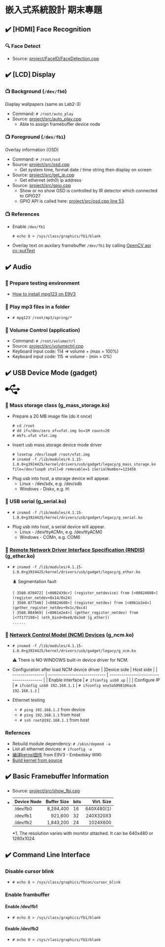 # 嵌入式系統設計 期末專題


## :heavy_check_mark: [HDMI] Face Recognition
### :mag: Face Detect
- Source: [project/FaceID/FaceDetection.cpp](https://github.com/TommyLin/EmbeddedSystem2020/blob/main/project/FaceID/FaceDetection.cpp)



## :heavy_check_mark: [LCD] Display

### :tv: Background (`/dev/fb0`)
Diaplay wallpapers (same as Lab2-3)
- Command: `# /root/auto_play`
- Source: [project/src/auto_play.cpp](https://github.com/TommyLin/EmbeddedSystem2020/blob/main/project/src/auto_play.cpp)
   - Able to assign framebuffer device node

### :tv: Foreground (`/dev/fb1`)
Overlay information (OSD)
- Command: `# /root/osd`
- Source: [project/src/osd.cpp](https://github.com/TommyLin/EmbeddedSystem2020/blob/main/project/src/osd.cpp)
   - Get system time, format date / time string then display on screen
- Source: [project/src/get_ip.cpp](https://github.com/TommyLin/EmbeddedSystem2020/blob/main/project/src/get_ip.cpp)
   - Get ethernet (eth0) ip address
- Source: [project/src/gpio.cpp](https://github.com/TommyLin/EmbeddedSystem2020/blob/main/project/src/gpio.cpp)
   - Show or no show OSD is controlled by IR detector which connected to GPIO27
   - GPIO API is called here: [project/src/osd.cpp line 53](https://github.com/TommyLin/EmbeddedSystem2020/blob/d8c9fb26e4e9000c02f17c13cc9672b691d6b903/project/src/osd.cpp#L53)

### :tv: References
- Enable `/dev/fb1`
  ```
  # echo 0 > /sys/class/graphics/fb1/blank
  ```
- Overlay text on auxilary framebuffer `/dev/fb1` by calling [OpenCV api cv::putText](https://github.com/TommyLin/EmbeddedSystem2020/blob/main/project/src/osd.cpp)



## :heavy_check_mark: Audio

### :musical_note: Prepare testing environment
- [How to install mpg123 on E9V3](https://github.com/TommyLin/EmbeddedSystem2020/blob/main/project/doc/howto_install_mpg123.md)

### :musical_note: Play mp3 files in a folder
-
   ```
   # mpg123 /root/mp3/spring/*
   ```

### :musical_note: Volume Control (application)
- Command: `# /root/volumectrl`
- Source: [project/src/volumectrl.cpp](https://github.com/TommyLin/EmbeddedSystem2020/blob/main/project/src/volumectrl.cpp)
- Keyboard input code: 114 => volume +  (max = 100%)
- Keyboard input code: 115 => volume -  (min =   0%)



## :heavy_check_mark: USB Device Mode (gadget)
![USB](https://github.com/TommyLin/EmbeddedSystem2020/blob/main/project/doc/usb.png)

### :link: Mass storage class (g_mass_storage.ko)
- Prepare a 20 MB image file (do it once)
   ```
   # cd /root
   # dd if=/dev/zero of=vfat.img bs=1M count=20
   # mkfs.vfat vfat.img
   ```
- Insert usb mass storage device mode driver
   ```
   # losetup /dev/loop0 /root/vfat.img
   # insmod -f /lib/modules/4.1.15-1.0.0+g3924425/kernel/drivers/usb/gadget/legacy/g_mass_storage.ko file=/dev/loop0 stall=0 removable=1 iSerialNumber=123456
   ```
- Plug usb into host, a storage device will appear.
   - Linux - /dev/sdx, e.g. /dev/sdb
   - Windows - Diskx, e.g. H:

### :link: USB serial (g_serial.ko)
-
   ```
   # insmod -f /lib/modules/4.1.15-1.0.0+g3924425/kernel/drivers/usb/gadget/legacy/g_serial.ko
   ```
- Plug usb into host, a serial device will appear.
   - Linux - /dev/ttyACMn, e.g. /dev/ttyACM0
   - Windows - COMn, e.g. COM6

### :link: [Remote Network Driver Interface Specification (RNDIS)](https://docs.microsoft.com/zh-hk/windows-hardware/drivers/network/remote-ndis--rndis-2) (g_ether.ko)
-
   ```
   # insmod -f /lib/modules/4.1.15-1.0.0+g3924425/kernel/drivers/usb/gadget/legacy/g_ether.ko
   ```
   :beetle: Segmentation fault
   ```
   [ 3560.070472] [<8082439c>] (register_netdevice) from [<80824608>] (register_netdev+0x14/0x24)
   [ 3560.077546] [<80824608>] (register_netdev) from [<8061e2e4>] (gether_register_netdev+0x1c/0xc4)
   [ 3560.084969] [<8061e2e4>] (gether_register_netdev) from [<7f177198>] (eth_bind+0xe8/0x3e0 [g_ether])
   ......
   ```

### :link: [Network Control Model (NCM) Devices](https://www.usb.org/document-library/network-control-model-devices-specification-v10-and-errata-and-adopters-agreement) (g_ncm.ko)
-
   ```
   # insmod -f /lib/modules/4.1.15-1.0.0+g3924425/kernel/drivers/usb/gadget/legacy/g_ncm.ko
   ```
   :warning: There is NO WINDOWS built-in device driver for NCM.

- Configuration after load NCM device driver
   |                  |Device side                    | Host side                                |
   | ---------------- | ----------------------------- | ---------------------------------------- |
   | Enable interface | `# ifconfig usb0 up`          |                                          |
   | Configure IP     | `# ifconfig usb0 192.168.1.1` | `# ifconfig enx5a5098106ac6 192.168.1.2` |

- Ethernet testing
   - `# ping 192.168.1.2` from device
   - `# ping 192.168.1.1` from host
   - `# ssh root@192.168.1.1` from host

### Refernces
   - Rebuild module dependency: `# /sbin/depmod -a`
   - List all ethernet devices: `# ifconfig -a`
   - [编译kernel固件](http://wiki.armbbs.net/tqwiki/public/docs/E9V3#10802) from E9V3 - Embedsky WIKI
   - [Build kernel from source](https://github.com/TommyLin/EmbeddedSystem2020/edit/main/project/doc/rebuild_kernel.md)



## :heavy_check_mark: Basic Framebuffer Information
- Source: [project/src/show_fbi.cpp](https://github.com/TommyLin/EmbeddedSystem2020/blob/main/project/src/show_fbi.cpp)
-
   | Device Node | Buffer Size | bits | Virt. Size |
   | ----------- | ----------: | ---- | ---------: |
   | /dev/fb0    |   8,294,400 |  16  | 640X480(1) |
   | /dev/fb1    |     921,600 |  32  | 240X320X3  |
   | /dev/fb2    |   1,843,200 |  24  |   1024X600 |

   *1. The resolution varies with monitor attached. It can be 640x480 or 1280x1024.



## :heavy_check_mark: Command Line Interface

### Disable cursor blink
- `# echo 0 > /sys/class/graphics/fbcon/cursor_blink`

### Enable frambuffer

#### Enable /dev/fb1
- `# echo 0 > /sys/class/graphics/fb1/blank`

#### Enable /dev/fb2
- `# echo 0 > /sys/class/graphics/fb2/blank`
